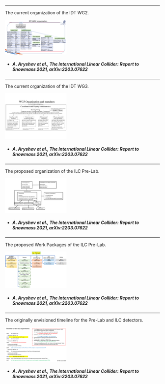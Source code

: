 
 
-----
The current organization of the IDT WG2.
 
[<img src="figures/WG2.png" width="200" />](figures/WG2.pdf)

- ##### A. Aryshev et al., The International Linear Collider: Report to Snowmass 2021, arXiv:2203.07622 



 
-----
The current organization of the IDT WG3.
 
[<img src="figures/WG3.png" width="200" />](figures/WG3.pdf)

- ##### A. Aryshev et al., The International Linear Collider: Report to Snowmass 2021, arXiv:2203.07622 



 
-----
The proposed organization of the ILC Pre-Lab.
 
[<img src="figures/Org-Chart.png" width="200" />](figures/Org-Chart.pdf)

- ##### A. Aryshev et al., The International Linear Collider: Report to Snowmass 2021, arXiv:2203.07622 



 
-----
The proposed Work Packages of the ILC Pre-Lab.
 
[<img src="figures/WP-organisation.png" width="200" />](figures/WP-organisation.pdf)

- ##### A. Aryshev et al., The International Linear Collider: Report to Snowmass 2021, arXiv:2203.07622 



 
-----
The originally envisioned timeline for the Pre-Lab and ILC detectors.
 
[<img src="figures/timeline.png" width="200" />](figures/timeline.pdf)

- ##### A. Aryshev et al., The International Linear Collider: Report to Snowmass 2021, arXiv:2203.07622 


